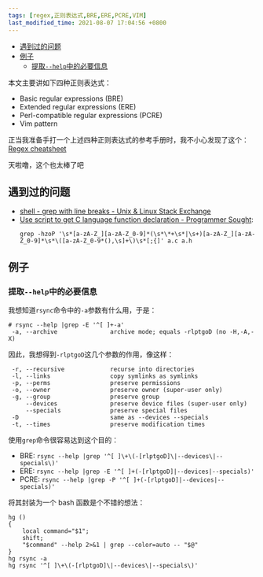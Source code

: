 ```yaml
---
tags: [regex,正则表达式,BRE,ERE,PCRE,VIM]
last_modified_time: 2021-08-07 17:04:56 +0800
---
```



<p id="markdown-toc"></p>
<!-- vim-markdown-toc GFM -->

* [遇到过的问题](#遇到过的问题)
* [例子](#例子)
    * [提取`--help`中的必要信息](#提取--help中的必要信息)

<!-- vim-markdown-toc -->

本文主要讲如下四种正则表达式：
* Basic regular expressions (BRE)
* Extended regular expressions (ERE)
* Perl-compatible regular expressions (PCRE)
* Vim pattern

正当我准备手打一个上述四种正则表达式的参考手册时，我不小心发现了这个： [Regex cheatsheet](https://remram44.github.io/regex-cheatsheet/regex.html)

天啦噜，这个也太棒了吧

## 遇到过的问题
* [shell - grep with line breaks - Unix & Linux Stack Exchange](https://unix.stackexchange.com/questions/361703/grep-with-line-breaks)
* [Use script to get C language function declaration - Programmer Sought](https://www.programmersought.com/article/39597312802/): 
  ```
  grep -hzoP '\s*[a-zA-Z_][a-zA-Z_0-9]*(\s*\*+\s*|\s+)[a-zA-Z_][a-zA-Z_0-9]*\s*\([a-zA-Z_0-9*(),\s]+\)\s*[;{]' a.c a.h
  ```

## 例子
### 提取`--help`中的必要信息
我想知道`rsync`命令中的`-a`参数有什么用，于是：
```
# rsync --help |grep -E '^[ ]+-a'
 -a, --archive               archive mode; equals -rlptgoD (no -H,-A,-X)
```

因此，我想得到`-rlptgoD`这几个参数的作用，像这样：
```
 -r, --recursive             recurse into directories
 -l, --links                 copy symlinks as symlinks
 -p, --perms                 preserve permissions
 -o, --owner                 preserve owner (super-user only)
 -g, --group                 preserve group
     --devices               preserve device files (super-user only)
     --specials              preserve special files
 -D                          same as --devices --specials
 -t, --times                 preserve modification times
```

使用`grep`命令很容易达到这个目的：
* BRE: `rsync --help |grep '^[ ]\+\(-[rlptgoD]\|--devices\|--specials\)'`
* ERE: `rsync --help |grep -E '^[ ]+(-[rlptgoD]|--devices|--specials)'`
* PCRE: `rsync --help |grep -P '^[ ]+(-[rlptgoD]|--devices|--specials)'`

将其封装为一个 bash 函数是个不错的想法：
```
hg ()
{
    local command="$1";
    shift;
    "$command" --help 2>&1 | grep --color=auto -- "$@"
}
hg rsync -a
hg rsync '^[ ]\+\(-[rlptgoD]\|--devices\|--specials\)'
```


